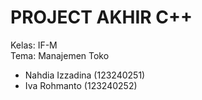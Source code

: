 PROJECT AKHIR C++
===============================
Kelas: IF-M     
Tema: Manajemen Toko
- Nahdia Izzadina (123240251)
- Iva Rohmanto (123240252)
